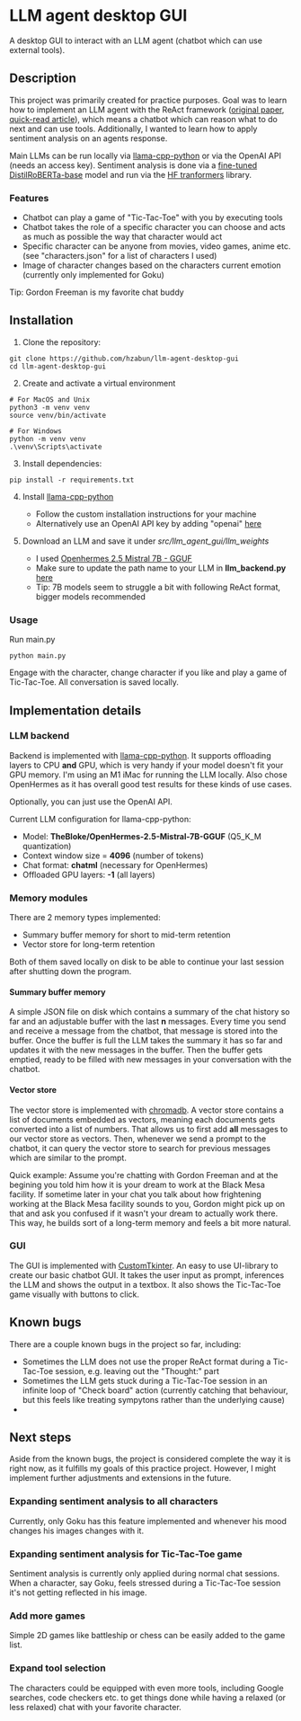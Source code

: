 # LLM agent desktop GUI
A desktop GUI to interact with an LLM agent (chatbot which can use external tools).

## Description

This project was primarily created for practice purposes. Goal was to learn how to implement an LLM agent with the ReAct framework ([original paper](https://arxiv.org/abs/2210.03629), [quick-read article](https://www.promptingguide.ai/techniques/react)), which means a chatbot which can reason what to do next and can use tools. Additionally, I wanted to learn how to apply sentiment analysis on an agents response.

Main LLMs can be run locally via [llama-cpp-python](https://github.com/abetlen/llama-cpp-python) or via the OpenAI API (needs an access key). Sentiment analysis is done via a [fine-tuned DistilRoBERTa-base](https://huggingface.co/j-hartmann/emotion-english-distilroberta-base) model and run via the [HF tranformers](https://huggingface.co/docs/transformers/en/main_classes/pipelines) library.

### Features

- Chatbot can play a game of "Tic-Tac-Toe" with you by executing tools
- Chatbot takes the role of a specific character you can choose and acts as much as possible the way that character would act
- Specific character can be anyone from movies, video games, anime etc. (see "characters.json" for a list of characters I used)
- Image of character changes based on the characters current emotion (currently only implemented for Goku)

Tip: Gordon Freeman is my favorite chat buddy


## Installation

1. Clone the repository:
```
git clone https://github.com/hzabun/llm-agent-desktop-gui
cd llm-agent-desktop-gui
```

2. Create and activate a virtual environment
```
# For MacOS and Unix
python3 -m venv venv
source venv/bin/activate

# For Windows
python -m venv venv
.\venv\Scripts\activate
```

3. Install dependencies:
```
pip install -r requirements.txt
```

4. Install [llama-cpp-python](https://github.com/abetlen/llama-cpp-python)
    - Follow the custom installation instructions for your machine
    - Alternatively use an OpenAI API key by adding "openai" [here](https://github.com/hzabun/llm-agent-desktop-gui/blob/main/src/llm_agent_gui/agent.py#L24)

5. Download an LLM and save it under *src/llm_agent_gui/llm_weights*
    - I used [Openhermes 2.5 Mistral 7B - GGUF](https://huggingface.co/TheBloke/OpenHermes-2.5-Mistral-7B-GGUF)
    - Make sure to update the path name to your LLM in **llm_backend.py** [here](https://github.com/hzabun/llm-agent-desktop-gui/blob/main/src/llm_agent_gui/llm_backend.py#L26)
    - Tip: 7B models seem to struggle a bit with following ReAct format, bigger models recommended

### Usage
Run main.py
```
python main.py
```
Engage with the character, change character if you like and play a game of Tic-Tac-Toe. All conversation is saved locally.

## Implementation details

### LLM backend
Backend is implemented with [llama-cpp-python](https://github.com/abetlen/llama-cpp-python). It supports offloading layers to CPU **and** GPU, which is very handy if your model doesn't fit your GPU memory. I'm using an M1 iMac for running the LLM locally. Also chose OpenHermes as it has overall good test results for these kinds of use cases.

Optionally, you can just use the OpenAI API.

Current LLM configuration for llama-cpp-python:
- Model: **TheBloke/OpenHermes-2.5-Mistral-7B-GGUF** (Q5_K_M quantization)
- Context window size = **4096** (number of tokens)
- Chat format: **chatml** (necessary for OpenHermes)
- Offloaded GPU layers: **-1** (all layers)

### Memory modules
There are 2 memory types implemented:
- Summary buffer memory for short to mid-term retention
- Vector store for long-term retention

Both of them saved locally on disk to be able to continue your last session after shutting down the program.

#### Summary buffer memory
A simple JSON file on disk which contains a summary of the chat history so far and an adjustable buffer with the last **n** messages. Every time you send and receive a message from the chatbot, that message is stored into the buffer. Once the buffer is full the LLM takes the summary it has so far and updates it with the new messages in the buffer. Then the buffer gets emptied, ready to be filled with new messages in your conversation with the chatbot.

#### Vector store
The vector store is implemented with [chromadb](https://github.com/chroma-core/chroma). A vector store contains a list of documents embedded as vectors, meaning each documents gets converted into a list of numbers. That allows us to first add **all** messages to our vector store as vectors. Then, whenever we send a prompt to the chatbot, it can query the vector store to search for previous messages which are similar to the prompt.

Quick example: Assume you're chatting with Gordon Freeman and at the begining you told him how it is your dream to work at the Black Mesa facility. If sometime later in your chat you talk about how frightening working at the Black Mesa facility sounds to you, Gordon might pick up on that and ask you confused if it wasn't your dream to actually work there. This way, he builds sort of a long-term memory and feels a bit more natural.

### GUI
The GUI is implemented with [CustomTkinter](https://github.com/TomSchimansky/CustomTkinter). An easy to use UI-library to create our basic chatbot GUI. It takes the user input as prompt, inferences the LLM and shows the output in a textbox. It also shows the Tic-Tac-Toe game visually with buttons to click.

## Known bugs
There are a couple known bugs in the project so far, including:
- Sometimes the LLM does not use the proper ReAct format during a Tic-Tac-Toe session, e.g. leaving out the "Thought:" part
- Sometimes the LLM gets stuck during a Tic-Tac-Toe session in an infinite loop of "Check board" action (currently catching that behaviour, but this feels like treating sympytons rather than the underlying cause)
- 

## Next steps
Aside from the known bugs, the project is considered complete the way it is right now, as it fulfills my goals of this practice project. However, I might implement further adjustments and extensions in the future.

### Expanding sentiment analysis to all characters
Currently, only Goku has this feature implemented and whenever his mood changes his images changes with it.

### Expanding sentiment analysis for Tic-Tac-Toe game
Sentiment analysis is currently only applied during normal chat sessions. When a character, say Goku, feels stressed during a Tic-Tac-Toe session it's not getting reflected in his image.

### Add more games
Simple 2D games like battleship or chess can be easily added to the game list.

### Expand tool selection
The characters could be equipped with even more tools, including Google searches, code checkers etc. to get things done while having a relaxed (or less relaxed) chat with your favorite character.